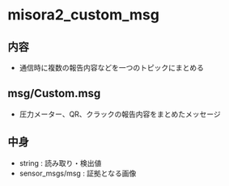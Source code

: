 # misora2_custom_msg
## 内容
 - 通信時に複数の報告内容などを一つのトピックにまとめる
## msg/Custom.msg
 - 圧力メーター、QR、クラックの報告内容をまとめたメッセージ
## 中身
 - string : 読み取り・検出値
 - sensor_msgs/msg : 証拠となる画像